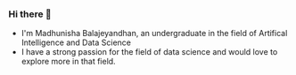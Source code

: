 ### Hi there 👋


- I'm Madhunisha Balajeyandhan, an undergraduate in the field of Artifical Intelligence and Data Science
- I have a strong passion for the field of data science and would love to explore more in that field.
 

